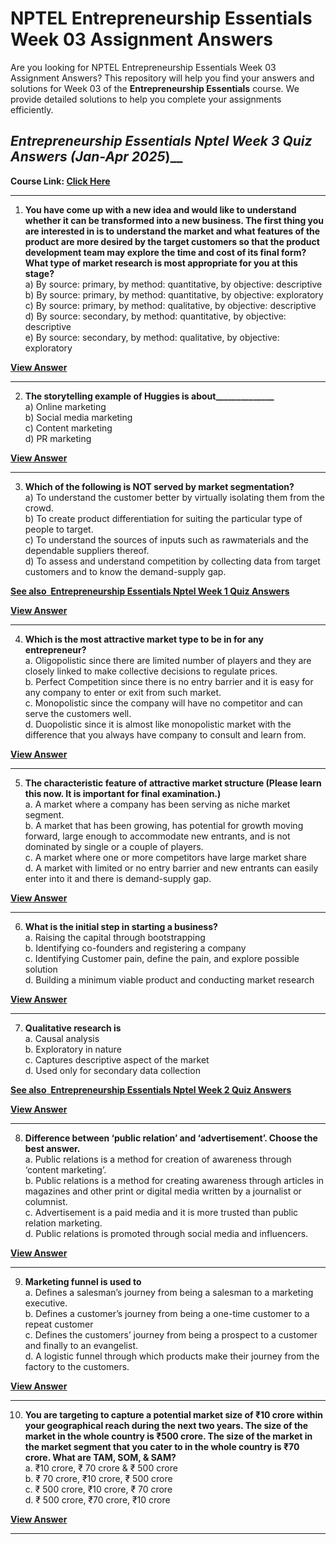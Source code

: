 # NPTEL Entrepreneurship Essentials Week 03 Assignment Answers

Are you looking for NPTEL Entrepreneurship Essentials Week 03 Assignment Answers? This repository will help you find your answers and solutions for Week 03 of the **Entrepreneurship Essentials** course. We provide detailed solutions to help you complete your assignments efficiently.

## _Entrepreneurship Essentials Nptel Week 3 Quiz Answers (Jan-Apr 2025_)__

**Course Link: [**Click Here**](https://onlinecourses.nptel.ac.in/noc25_ge11/course)**

***

1. **You have come up with a new idea and would like to understand whether it can be transformed into a new business. The first thing you are interested in is to understand the market and what features of the product are more desired by the target customers so that the product development team may explore the time and cost of its final form? What type of market research is most appropriate for you at this stage?**\
   a) By source: primary, by method: quantitative, by objective: descriptive\
   b) By source: primary, by method: quantitative, by objective: exploratory\
   c) By source: primary, by method: qualitative, by objective: descriptive\
   d) By source: secondary, by method: quantitative, by objective: descriptive\
   e) By source: secondary, by method: qualitative, by objective: exploratory

**[**View Answer**](https://my.progiez.com/courses/entrepreneurship-essentials-nptel-answers/)**

***

2. **The storytelling example of Huggies is about\_\_\_\_\_\_\_\_\_\_\_\_\_\_**\
   a) Online marketing\
   b) Social media marketing\
   c) Content marketing\
   d) PR marketing

**[**View Answer**](https://my.progiez.com/courses/entrepreneurship-essentials-nptel-answers/)**

***

3. **Which of the following is NOT served by market segmentation?**\
   a) To understand the customer better by virtually isolating them from the crowd.\
   b) To create product differentiation for suiting the particular type of people to target.\
   c) To understand the sources of inputs such as rawmaterials and the dependable suppliers thereof.\
   d) To assess and understand competition by collecting data from target customers and to know the demand-supply gap.

[****See also**  **Entrepreneurship Essentials Nptel Week 1 Quiz Answers****](https://progiez.com/entrepreneurship-essentials-nptel-week-1-quiz-answers)

**[**View Answer**](https://my.progiez.com/courses/entrepreneurship-essentials-nptel-answers/)**

***

4. **Which is the most attractive market type to be in for any entrepreneur?**\
   a. Oligopolistic since there are limited number of players and they are closely linked to make collective decisions to regulate prices.\
   b. Perfect Competition since there is no entry barrier and it is easy for any company to enter or exit from such market.\
   c. Monopolistic since the company will have no competitor and can serve the customers well.\
   d. Duopolistic since it is almost like monopolistic market with the difference that you always have company to consult and learn from.

**[**View Answer**](https://my.progiez.com/courses/entrepreneurship-essentials-nptel-answers/)**

***

5. **The characteristic feature of attractive market structure (Please learn this now. It is important for final examination.)**\
   a. A market where a company has been serving as niche market segment.\
   b. A market that has been growing, has potential for growth moving forward, large enough to accommodate new entrants, and is not dominated by single or a couple of players.\
   c. A market where one or more competitors have large market share\
   d. A market with limited or no entry barrier and new entrants can easily enter into it and there is demand-supply gap.

**[**View Answer**](https://my.progiez.com/courses/entrepreneurship-essentials-nptel-answers/)**

***

6. **What is the initial step in starting a business?**\
   a. Raising the capital through bootstrapping\
   b. Identifying co-founders and registering a company\
   c. Identifying Customer pain, define the pain, and explore possible solution\
   d. Building a minimum viable product and conducting market research

**[**View Answer**](https://my.progiez.com/courses/entrepreneurship-essentials-nptel-answers/)**

***

7. **Qualitative research is**\
   a. Causal analysis\
   b. Exploratory in nature\
   c. Captures descriptive aspect of the market\
   d. Used only for secondary data collection

[****See also**  **Entrepreneurship Essentials Nptel Week 2 Quiz Answers****](https://progiez.com/entrepreneurship-essentials-nptel-week-2-quiz-answers)

**[**View Answer**](https://my.progiez.com/courses/entrepreneurship-essentials-nptel-answers/)**

***

8. **Difference between ‘public relation’ and ‘advertisement’. Choose the best answer.**\
   a. Public relations is a method for creation of awareness through ‘content marketing’.\
   b. Public relations is a method for creating awareness through articles in magazines and other print or digital media written by a journalist or columnist.\
   c. Advertisement is a paid media and it is more trusted than public relation marketing.\
   d. Public relations is promoted through social media and influencers.

**[**View Answer**](https://my.progiez.com/courses/entrepreneurship-essentials-nptel-answers/)**

***

9. **Marketing funnel is used to**\
   a. Defines a salesman’s journey from being a salesman to a marketing executive.\
   b. Defines a customer’s journey from being a one-time customer to a repeat customer\
   c. Defines the customers’ journey from being a prospect to a customer and finally to an evangelist.\
   d. A logistic funnel through which products make their journey from the factory to the customers.

**[**View Answer**](https://my.progiez.com/courses/entrepreneurship-essentials-nptel-answers/)**

***

10. **You are targeting to capture a potential market size of ₹10 crore within your geographical reach during the next two years. The size of the market in the whole country is ₹500 crore. The size of the market in the market segment that you cater to in the whole country is ₹70 crore. What are TAM, SOM, & SAM?**\
    a. ₹10 crore, ₹ 70 crore & ₹ 500 crore\
    b. ₹ 70 crore, ₹10 crore, ₹ 500 crore\
    c. ₹ 500 crore, ₹10 crore, ₹ 70 crore\
    d. ₹ 500 crore, ₹70 crore, ₹10 crore

**[**View Answer**](https://my.progiez.com/courses/entrepreneurship-essentials-nptel-answers/)**

***
